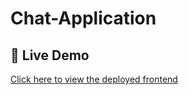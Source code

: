 # Chat-Application
## 🚀 Live Demo

[Click here to view the deployed frontend](https://chat-application-11-8yfx.onrender.com)
